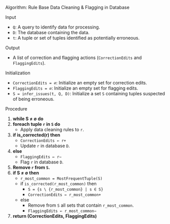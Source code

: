 Algorithm: Rule Base Data Cleaning & Flagging in Database

Input
- `Q`: A query to identify data for processing.
- `D`: The database containing the data.
- `t`: A tuple or set of tuples identified as potentially erroneous.

Output
- A list of correction and flagging actions (`CorrectionEdits` and `FlaggingEdits`).

Initialization
- `CorrectionEdits = ∅`: Initialize an empty set for correction edits.
- `FlaggingEdits = ∅`: Initialize an empty set for flagging edits.
- `S = infer_issues(t, Q, D)`: Initialize a set `S` containing tuples suspected of being erroneous.

Procedure
1. **while S ≠ ∅ do**
2. **foreach tuple `r` in `S` do**
   - Apply data cleaning rules to `r`.
3. **if is_corrected(r) then**
   - `CorrectionEdits ← r+`
   - Update `r` in database `D`.
4. **else**
   - `FlaggingEdits ← r−`
   - Flag `r` in database `D`.
5. **Remove `r` from `S`.**
6. **if S ≠ ∅ then**
   - `r_most_common = MostFrequentTuple(S)`
   - if `is_corrected(r_most_common)` then
     - `S = {s \ {r_most_common} | s ∈ S}`
     - `CorrectionEdits ← r_most_common+`
   - else
     - Remove from `S` all sets that contain `r_most_common`.
     - `FlaggingEdits ← r_most_common−`
7. **return (CorrectionEdits, FlaggingEdits)**



